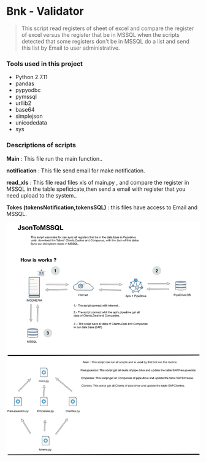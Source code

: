 # Bnk - Validator

> This script read registers of sheet of excel and compare the register of excel  versus the register that be in MSSQL when the scripts detected that some registers don't be in MSSQL do a list and send this list by Email to user administrative.

### Tools used in this project

- Python 2.7.11
- pandas
- pypyodbc
- pymssql
- urllib2
- base64
- simplejson
- unicodedata
- sys

### Descriptions of scripts

**Main** : This file run the main function..

**notification** : This file send email for make notification.

**read_xls** : This file read files xls of main.py , and compare the register in MSSQL in the table speficicate,then send a email with register that you need upload to the system..

**Tokes (tokensNotification,tokensSQL)** : this files have access to Email and MSSQL.



![How is works](https://github.com/ArmandAguilar/JsonToMSSQL/blob/master/Diagram/JsonToMSSQL.png)
